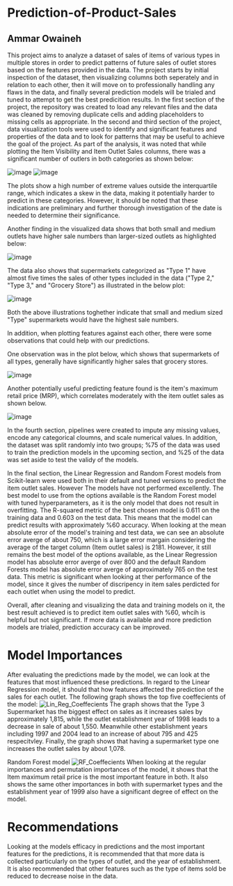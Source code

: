 # Prediction-of-Product-Sales
## Ammar Owaineh
This project aims to analyze a dataset of sales of items of various types in multiple stores in order to predict patterns of future sales of  outlet stores based on the features provided in the data. The project starts by initial inspection of the dataset, then visualizing columns both seperately and in relation to each other, then it will move on to professionally handling any flaws in the data, and finally several prediction models will be trialed and tuned to attempt to get the best predicition results. 
In the first section of the project, the repository was created to load any relevant files and the data was cleaned by removing duplicate cells and adding placeholders to missing cells as appropriate. 
In the second and third section of the project, data visualization tools were used to identify and significant features and properties of the data and to look for patterns that may be useful to achieve the goal of the project. 
As part of the analysis, it was noted that while plotting the Item Visibility and Item Outlet Sales columns, there was a significant number of outlers in both categories as shown below: 

![image](https://github.com/AKO91/Prediction-of-Product-Sales/assets/170138532/a719110b-467d-40cf-b3d5-ac089309d816)
![image](https://github.com/AKO91/Prediction-of-Product-Sales/assets/170138532/ba17c4ba-e2ba-4f85-bc02-7e277061007a)

The plots show a high number of extreme values outside the interquartile range, which indicates a skew in the data, making it potentially harder to predict in these categories. However, it should be noted that these indications are preliminary and further thorough investigation of the date is needed to determine their significance. 

Another finding in the visualized data shows that both small and medium outlets have higher sale numbers than larger-sized outlets as highlighted below: 

![image](https://github.com/AKO91/Prediction-of-Product-Sales/assets/170138532/f6fbc03d-bdc1-4cb0-bea1-6246dfa49899)

The data also shows that supermarkets categorized as "Type 1" have almost five times the sales of other types included in the data ("Type 2," "Type 3," and "Grocery Store") as illustrated in the below plot: 

![image](https://github.com/AKO91/Prediction-of-Product-Sales/assets/170138532/d630e996-2b66-4eab-a61a-40f657e15d26)

Both the above illustrations toghether indicate that small and medium sized "Type" supermarkets would have the highest sale numbers. 

In addition, when plotting features against each other, there were some observations that could help with our predictions. 

One observation was in the plot below, which shows that supermarkets of all types, generally have significantly higher sales that grocery stores. 

![image](https://github.com/AKO91/Prediction-of-Product-Sales/assets/170138532/b2e35a6c-065e-4f0a-bd1c-1bbc52b6cca6)

Another potentially useful predicting feature found is the item's maximum retail price (MRP), which correlates moderately with the item outlet sales as shown below. 

![image](https://github.com/AKO91/Prediction-of-Product-Sales/assets/170138532/0f53d7e6-0883-45d3-b6d7-aded87556dc3)

In the fourth section, pipelines were created to impute any missing values, encode any categorical cloumns, and scale numerical values. In addition, the dataset was split randomly into two groups; %75 of the data was used to train the prediction models in the upcoming section, and %25 of the data was set aside to test the validy of the models. 

In the final section, the Linear Regression and Random Forest models from Scikit-learn were used both in their default and tuned versions to predict the item outlet sales. However The models have not performed excellently. The best model to use from the options available is the Random Forest model with tuned hyperparameters, as it is the only model that does not result in overfitting.
The R-squared metric of the best chosen model is 0.611 on the training data and 0.603 on the test data. This means that the model can predict results with approximately %60 accuracy.
When looking at the mean absolute error of the model's training and test data, we can see an absolute error averge of about 750, which is a large error margain considering the average of the target column (Item outlet sales) is 2181. However, it still remains the best model of the options available, as the Linear Regression model has absolute error averge of over 800 and the default Random Forests model has absolute error averge of approximately 765 on the test data. This metric is significant when looking at ther performance of the model, since it gives the number of discripency in item sales perdicted for each outlet when using the model to predict. 

Overall, after cleaning and visualizing the data and training models on it, the best result achieved is to predict item outlet sales with %60, whcih is helpful but not significant. If more data is available and more prediction models are trialed, prediction accuracy can be improved. 

# Model Importances 
After evaluating the predictions made by the model, we can look at the features that most influenced these predictions. In regard to the Linear Regression model, it should that how features affected the prediction of the sales for each outlet. 
The following graph shows the top five coeffecients of the model: 
![Lin_Reg_Coeffecients](https://github.com/user-attachments/assets/4a016f89-79da-4b24-bfc5-86e7246d48ca)
The graph shows that the Type 3 Supermarket has the biggest effect on sales as it increases sales by approximately 1,815, while the outlet establishment year of 1998 leads to a decrease in sale of about 1,550. 
Meanwhile other establishment years including 1997 and 2004 lead to an increase of about 795 and 425 respecitvley. Finally, the graph shows that having a supermarket type one increases the outlet sales by about 1,078. 

Random Forest model 
![RF_Coeffecients](https://github.com/user-attachments/assets/370cc567-9d6e-4c7b-8998-d613369c95c2)
When looking at the regular importances and permutation importances of the model, it shows that the Item maximum retail price is the most important feature in both. It also shows the same other importances in both with supermarket types and the establishment year of 1999 also have a significant degree of effect on the model. 

# Recommendations 
Looking at the models efficacy in predictions and the most important features for the predictions, it is recommended that that more data is collected particularly on the types of outlet, and the year of establishment. 
It is also recommended that other features such as the type of items sold be reduced to decrease noise in the data. 






